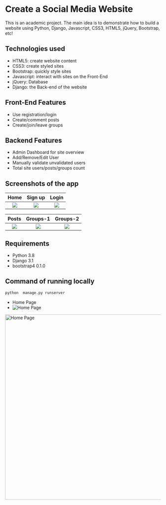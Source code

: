 # Create a Social Media Website

This is an academic project. The main idea is to demonstrate how to build a website using Python, Django, Javascript, CSS3, HTML5, jQuery, Bootstrap, etc!

## Technologies used
- HTML5: create website content
- CSS3: create styled sites  
- Bootstrap: quickly style sites
- Javascript: interact with sites on the Front-End
- jQuery: Database
- Django: the Back-end of the website

## Front-End Features
- Use registration/login
- Create/comment posts
- Create/join/leave groups

## Backend Features
- Admin Dashboard for site overview
- Add/Remove/Edit User
- Manually validate unvalidated users
- Total site users/posts/groups count

## Screenshots of the app

|                                        Home                                        |                                                 Sign up                                        |                                        Login                                        |
| :--------------------------------------------------------------------------------: | :------------------------------------------------------------------------------------: | :-----------------------------------------------------------------------------------: |
| ![](https://github.com/Chenxu-nmsu/Social_Media_Website_Using_Python_and_Django/blob/master/Screenshots/Index_page.png) | ![](https://github.com/Chenxu-nmsu/Social_Media_Website_Using_Python_and_Django/blob/master/Screenshots/Sign_up_page.png) | ![](https://github.com/Chenxu-nmsu/Social_Media_Website_Using_Python_and_Django/blob/master/Screenshots/log_in_page.png) |

|                                        Posts                                        |                                        Groups-1                                        |                                        Groups-2                                        |
| :----------------------------------------------------------------------------------: | :-----------------------------------------------------------------------------------: | :-----------------------------------------------------------------------------------------: |
| ![](https://github.com/Chenxu-nmsu/Social_Media_Website_Using_Python_and_Django/blob/master/Screenshots/post_creation_page.png) | ![](https://github.com/Chenxu-nmsu/Social_Media_Website_Using_Python_and_Django/blob/master/Screenshots/group_page.png) | ![](https://github.com/Chenxu-nmsu/Social_Media_Website_Using_Python_and_Django/blob/master/Screenshots/group_page.png) |

## Requirements
- Python 3.8
- Django 3.1
- bootstrap4 0.1.0

## Command of running locally
```sh
python  manage.py runserver
```

- Home Page
- ![Home Page](https://github.com/Chenxu-nmsu/Social_Media_Website_Using_Python_and_Django/blob/master/Screenshots/Index_page.png)

<p align="left">
  <img src="https://github.com/Chenxu-nmsu/Social_Media_Website_Using_Python_and_Django/blob/master/Screenshots/Index_page.png" width="600" title="Home Page">
</p>
